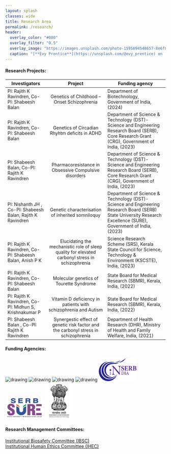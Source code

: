 ```yaml
---
layout: splash
classes: wide
title: Research Area
permalink: /research/
header:
  overlay_color: "#000"
  overlay_filter: "0.5"
  overlay_image: "https://images.unsplash.com/photo-1595694548657-8e6f0d681f8a?ixlib=rb-1.2.1&ixid=MnwxMjA3fDB8MHxwaG90by1wYWdlfHx8fGVufDB8fHx8&auto=format&fit=crop&w=1776&q=80"
  caption: "[**Evy Prentice**](https://unsplash.com/@evy_prentice) on [*Unsplash*](https://unsplash.com)"
---
```


#### **Research Projects:** 

| Investigators | Project | Funding agency |
|-----------------|:---------------:|---------------|
| PI: Rajith K Ravindren, Co-PI: Shabeesh Balan | Genetics of Childhood –Onset Schizophrenia | Department of Biotechnology, Government of India, (2024) |
| PI: Rajith K Ravindren, Co-PI: Shabeesh Balan | Genetics of Circadian Rhyhtm deficits in ADHD | Department of Science & Technology (DST)-Science and Engineering Research Board (SERB), Core Research Grant (CRG), Government of India, (2023) |
| PI: Shabeesh Balan, Co-PI: Rajith K Ravindren | Pharmacoresistance in Obsessive Compulsive disorders | Department of Science & Technology (DST)-Science and Engineering Research Board (SERB), Core Research Grant (CRG), Government of India, (2023) |
| PI: Nishanth JH , Co-PI: Shabeesh Balan, Rajith K Ravindren | Genetic characterisation of inherited somniloquy  | Department of Science & Technology (DST)-Science and Engineering Research Board (SERB) State University Research Excellence (SURE), Government of India, (2023) |
| PI: Rajith K Ravindren, Co-PI: Shabeesh Balan, Anish P K | Elucidating the mechanistic role of sleep quality for elevated carbonyl stress in schizophrenia | Science Research Scheme (SRS), Kerala State Council for Science, Technology & Environment (KSCSTE), India, (2023) |
| PI: Rajith K Ravindren, Co-PI: Shabeesh Balan | Molecular genetics of Tourette Syndrome | State Board for Medical Research (SBMR), Kerala, India, (2022) |
| PI: Rajith K Ravindren, Co-PI: Midhun S, Krishnakumar P | Vitamin D deficiency in patients with schizophrenia and Autism | State Board for Medical Research (SBMR), Kerala, India, (2022) |
| PI: Shabeesh Balan , Co-PI: Rajith K Ravindren| Synergestic effect of genetic risk factor and the carbonyl stress in schizophrenia | Department of Health Research (DHR), Ministry of Health and Family Welfare, India, (2021) |

#### **Funding Agencies:**
<img src="https://encrypted-tbn0.gstatic.com/images?q=tbn:ANd9GcSO5pOSkt7jjlLU9JTWx6CTf4uDivunQpaFtoH-k7Vw0PncZRxPAUTbyuBBaBOyGOvqTcw&usqp=CAU" alt="drawing" width="120"/> <img src="https://kscste.kerala.gov.in/wp-content/uploads/2019/06/emblem.jpg" alt="drawing" width="100" /> <img src="https://encrypted-tbn0.gstatic.com/images?q=tbn:ANd9GcTWr-lFGQbOGJ598HZ_n3rgqAUu5A3AAKBAvA&usqp=CAU" alt="drawing" width="100" /> <img src="https://i.imgur.com/VRLwdLI.png" alt="drawing" width="100" /> <img src="/assets/software/serb.png" alt="drawing" width="120"/> <img src="/assets/software/sure.png" alt="drawing" width="120"/> <img src="/assets/software/DBT.png" alt="drawing" width="90"/> 


#### **Research Management Committees:**
<a href="/commitee/"> Institutional Biosafety Committee (IBSC) </a> <br/>
<a href="/commitee/#institutional-human-ethics-committee-ihec"> Institutional Human Ethics Committee (IHEC) </a> <br/>
